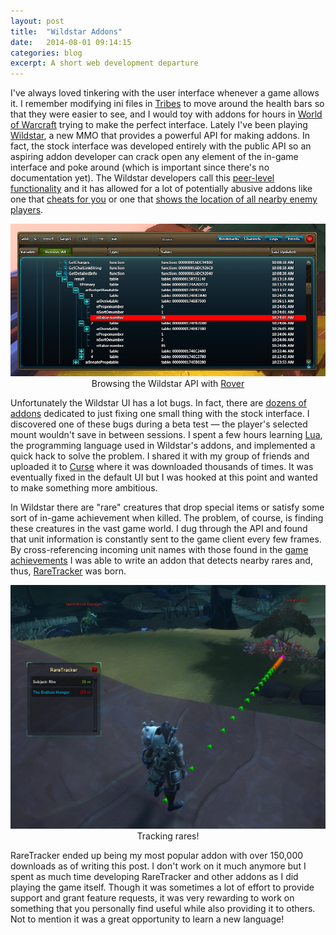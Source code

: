 ```yaml
---
layout: post
title:  "Wildstar Addons"
date:   2014-08-01 09:14:15
categories: blog
excerpt: A short web development departure
---
```


I've always loved tinkering with the user interface whenever a game allows it. I remember modifying ini files in [Tribes](http://en.wikipedia.org/wiki/Tribes_%28series%29) to move around the health bars so that they were easier to see, and I would toy with addons for hours in [World of Warcraft](http://en.wikipedia.org/wiki/World_of_Warcraft) trying to make the perfect interface. Lately I've been playing [Wildstar](http://en.wikipedia.org/wiki/WildStar_%28video_game%29), a new MMO that provides a powerful API for making addons. In fact, the stock interface was developed entirely with the public API so an aspiring addon developer can crack open any element of the in-game interface and poke around (which is important since there's no documentation yet). The Wildstar developers call this [peer-level functionality](https://forums.wildstar-online.com/forums/index.php?/topic/55410-addons-that-display-enemy-units/?p=595084) and it has allowed for a lot of potentially abusive addons like one that [cheats for you](http://www.curse.com/ws-addons/wildstar/220323-cheatsimon) or one that [shows the location of all nearby enemy players](http://www.curse.com/ws-addons/wildstar/220097-thezone).

<p align="center">
  <img src="/images/wildstar-api.png" class="blog-img"/>
  <span class="caption">Browsing the Wildstar API with <a href="http://www.curse.com/ws-addons/wildstar/220043-rover">Rover</a></span>
</p>

Unfortunately the Wildstar UI has a lot bugs. In fact, there are [dozens of addons](http://www.curse.com/search/ws-addons?game-slug=wildstar&search=fix) dedicated to just fixing one small thing with the stock interface. I discovered one of these bugs during a beta test — the player's selected mount wouldn't save in between sessions. I spent a few hours learning [Lua](http://www.lua.org/), the programming language used in Wildstar's addons, and implemented a quick hack to solve the problem. I shared it with my group of friends and uploaded it to [Curse](http://www.curse.com/ws-addons/wildstar/220412-defaultmount) where it was downloaded thousands of times. It was eventually fixed in the default UI but I was hooked at this point and wanted to make something more ambitious.

In Wildstar there are "rare" creatures that drop special items or satisfy some sort of in-game achievement when killed. The problem, of course, is finding these creatures in the vast game world. I dug through the API and found that unit information is constantly sent to the game client every few frames. By cross-referencing incoming unit names with those found in the [game achievements](http://wildstar.gamepedia.com/Kill_achievements) I was able to write an addon that detects nearby rares and, thus, [RareTracker](http://www.curse.com/ws-addons/wildstar/220585-raretracker) was born.

<p align="center">
  <a href="/images/raretracker.png">
    <img alt="RareTracker" src="/images/raretracker.png" class="project-img"/> 
  </a>
  <span class="caption">Tracking rares!</span>
</p>

RareTracker ended up being my most popular addon with over 150,000 downloads as of writing this post. I don't work on it much anymore but I spent as much time developing RareTracker and other addons as I did playing the game itself. Though it was sometimes a lot of effort to provide support and grant feature requests, it was very rewarding to work on something that you personally find useful while also providing it to others. Not to mention it was a great opportunity to learn a new language!

